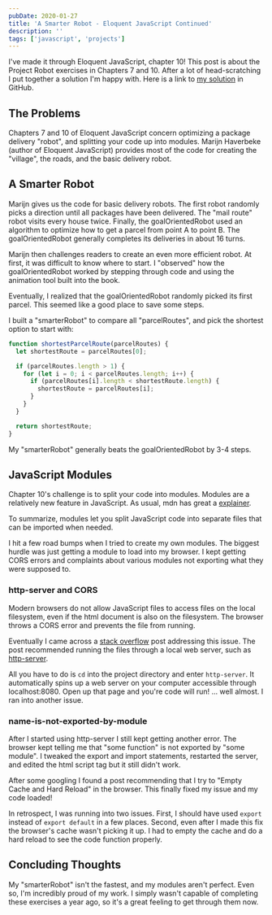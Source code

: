```yaml
---
pubDate: 2020-01-27
title: 'A Smarter Robot - Eloquent JavaScript Continued'
description: ''
tags: ['javascript', 'projects']
---
```


I've made it through Eloquent JavaScript, chapter 10! This post is about the Project Robot exercises in Chapters 7 and 10. After a lot of head-scratching I put together a solution I'm happy with. Here is a link to [my solution](https://github.com/edezekiel/eloquent-robot-modules) in GitHub.

## The Problems

Chapters 7 and 10 of Eloquent JavaScript concern optimizing a package delivery "robot", and splitting your code up into modules. Marijn Haverbeke (author of Eloquent JavaScript) provides most of the code for creating the "village", the roads, and the basic delivery robot.

## A Smarter Robot

Marijn gives us the code for basic delivery robots. The first robot randomly picks a direction until all packages have been delivered. The "mail route" robot visits every house twice. Finally, the goalOrientedRobot used an algorithm to optimize how to get a parcel from point A to point B. The goalOrientedRobot generally completes its deliveries in about 16 turns.

Marijn then challenges readers to create an even more efficient robot. At first, it was difficult to know where to start. I "observed" how the goalOrientedRobot worked by stepping through code and using the animation tool built into the book.

Eventually, I realized that the goalOrientedRobot randomly picked its first parcel. This seemed like a good place to save some steps.

I built a "smarterRobot" to compare all "parcelRoutes", and pick the shortest option to start with:

```javascript
function shortestParcelRoute(parcelRoutes) {
  let shortestRoute = parcelRoutes[0];

  if (parcelRoutes.length > 1) {
    for (let i = 0; i < parcelRoutes.length; i++) {
      if (parcelRoutes[i].length < shortestRoute.length) {
        shortestRoute = parcelRoutes[i];
      }
    }
  }

  return shortestRoute;
}
```

My "smarterRobot" generally beats the goalOrientedRobot by 3-4 steps.

## JavaScript Modules

Chapter 10's challenge is to split your code into modules. Modules are a relatively new feature in JavaScript. As usual, mdn has great a [explainer](https://developer.mozilla.org/en-US/docs/Web/JavaScript/Guide/Modules).

To summarize, modules let you split JavaScript code into separate files that can be imported when needed.

I hit a few road bumps when I tried to create my own modules. The biggest hurdle was just getting a module to load into my browser. I kept getting CORS errors and complaints about various modules not exporting what they were supposed to.

### http-server and CORS

Modern browsers do not allow JavaScript files to access files on the local filesystem, even if the html document is also on the filesystem. The browser throws a CORS error and prevents the file from running.

Eventually I came across a [stack overflow](https://stackoverflow.com/questions/50197495/javascript-modules-and-cors) post addressing this issue. The post recommended running the files through a local web server, such as [http-server](https://www.npmjs.com/package/http-server).

All you have to do is `cd` into the project directory and enter `http-server`. It automatically spins up a web server on your computer accessible through localhost:8080. Open up that page and you're code will run! ... well almost. I ran into another issue.

### name-is-not-exported-by-module

After I started using http-server I still kept getting another error. The browser kept telling me that "some function" is not exported by "some module". I tweaked the export and import statements, restarted the server, and edited the html script tag but it still didn't work.

After some googling I found a post recommending that I try to "Empty Cache and Hard Reload" in the browser. This finally fixed my issue and my code loaded!

In retrospect, I was running into two issues. First, I should have used `export` instead of `export default` in a few places. Second, even after I made this fix the browser's cache wasn't picking it up. I had to empty the cache and do a hard reload to see the code function properly.

## Concluding Thoughts

My "smarterRobot" isn't the fastest, and my modules aren't perfect. Even so, I'm incredibly proud of my work. I simply wasn't capable of completing these exercises a year ago, so it's a great feeling to get through them now.
